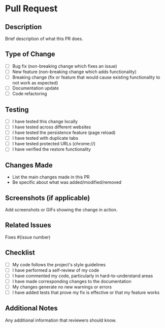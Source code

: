 # Pull Request

## Description
Brief description of what this PR does.

## Type of Change
- [ ] Bug fix (non-breaking change which fixes an issue)
- [ ] New feature (non-breaking change which adds functionality)
- [ ] Breaking change (fix or feature that would cause existing functionality to not work as expected)
- [ ] Documentation update
- [ ] Code refactoring

## Testing
- [ ] I have tested this change locally
- [ ] I have tested across different websites
- [ ] I have tested the persistence feature (page reload)
- [ ] I have tested with duplicate tabs
- [ ] I have tested protected URLs (chrome://)
- [ ] I have verified the restore functionality

## Changes Made
- List the main changes made in this PR
- Be specific about what was added/modified/removed

## Screenshots (if applicable)
Add screenshots or GIFs showing the change in action.

## Related Issues
Fixes #(issue number)

## Checklist
- [ ] My code follows the project's style guidelines
- [ ] I have performed a self-review of my code
- [ ] I have commented my code, particularly in hard-to-understand areas
- [ ] I have made corresponding changes to the documentation
- [ ] My changes generate no new warnings or errors
- [ ] I have added tests that prove my fix is effective or that my feature works

## Additional Notes
Any additional information that reviewers should know.